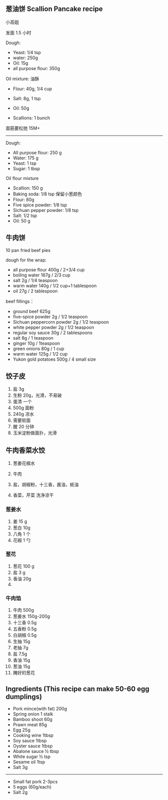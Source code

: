 ## 葱油饼 Scallion Pancake recipe

小高姐

发面 1.5 小时

Dough:

- Yeast: 1/4 tsp
- water: 250g
- Oil: 15g
- all purpose flour: 350g

Oil mixture: 油酥

- Flour: 40g, 1/4 cup
- Salt: 8g, 1 tsp
- Oil: 50g

- Scallions: 1 bunch

面筋要松弛 15M+

---

Dough:

- All purpose flour: 250 g
- Water: 175 g
- Yeast: 1 tsp
- Sugar: 1 tbsp

Oil flour mixture

- Scallion: 150 g
- Baking soda: 1/8 tsp 保留小葱颜色
- Flour: 80g
- Five spice powder: 1/8 tsp
- Sichuan pepper powder: 1/8 tsp
- Salt: 1/2 tsp
- Oil: 50 g

## 牛肉饼

10 pan fried beef pies

dough for the wrap:

- all purpose flour 400g / 2+3/4 cup
- boiling water 167g / 2/3 cup
- salt 2g / 1/4 teaspoon
- warm water 140g / 1/2 cup+1 tablespoon
- oil 27g / 2 tablespoon

beef fillings：

- ground beef 625g
- five-spice powder 2g / 1/2 teaspoon
- Sichuan peppercorn powder 2g / 1/2 teaspoon
- white pepper powder 2g / 1/2 teaspoon
- regular soy sauce 30g / 2 tablespoons
- salt 8g / 1 teaspoon
- ginger 10g / 1teaspoon
- green onions 80g / 1 cup
- warm water 125g / 1/2 cup
- Yukon gold potatoes 500g / 4 small size

## 饺子皮

1. 盐 3g
2. 生粉 20g，光滑，不易破
3. 蛋清 一个
4. 500g 面粉
5. 240g 凉水
6. 需要软面
7. 醒 20 分钟
8. 玉米淀粉做面扑，光滑

## 牛肉香菜水饺

1. 葱姜花椒水
2. 牛肉
3. 盐，胡椒粉，十三香，酱油，蚝油

4. 香菜，芹菜 洗净凉干

### 葱姜水

1. 姜 15 g
2. 葱白 10g
3. 八角 1 个
4. 花椒 1 勺

### 葱花

1. 葱花 100 g
2. 盐 3 g
3. 香油 20g
4.

### 牛肉馅

1. 牛肉 500g
2. 葱姜水 150g-200g
3. 十三香 0.5g
4. 五香粉 0.5g
5. 白胡椒 0.5g
6. 生抽 15g
7. 老抽 7g
8. 盐 7.5g
9. 香油 15g
10. 葱油 15g
11. 腌好的葱花

## Ingredients (This recipe can make 50-60 egg dumplings)

- Pork mince(with fat) 200g
- Spring onion 1 stalk
- Bamboo shoot 60g
- Prawn meat 85g
- Egg 25g
- Cooking wine 1tbsp
- Soy sauce 1tbsp
- Oyster sauce 1tbsp
- Abalone sauce ½ tbsp
- White sugar ½ tsp
- Sesame oil 1tsp
- Salt 3g

---

- Small fat pork 2-3pcs
- 5 eggs (60g/each)
- Salt 2g
